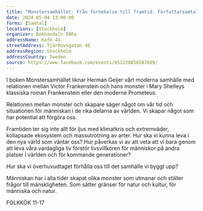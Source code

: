 ```yaml
---
title: "Monstersamhället- Från förnekelse till framtid. Författarsamtal med Herman Geijer"
date: 2024-05-04 13:00:00
forms: [Samtal]
locations: [Stockholm]
organizer: Bokhandeln INFo
addressName: Kafé 44
streetAddress: Tjärhovsgatan 46
addressRegion: Stockholm
addressCountry: Sweden
source: https://www.facebook.com/events/951220856587689/
---
```

I boken Monstersamhället liknar Herman Geijer vårt moderna samhälle med relationen mellan Victor Frankenstein och hans monster i Mary Shelleys klassiska roman Frankenstein eller den moderne Prometeus.

Relationen mellan monster och skapare säger något om vår tid och situationen för människan i de rika delarna av världen. Vi skapar något som har potential att förgöra oss.

Framtiden ter sig inte allt för ljus med klimatkris och extremväder, kollapsade ekosystem och massutrotning av arter. Hur ska vi kunna leva i den nya värld som väntar oss? Hur påverkas vi av att veta att vi bara genom att leva våra vardagliga liv förstör livsvillkoren för människor på andra platser i världen och för kommande generationer?

Hur ska vi överhuvudtaget förhålla oss till det samhälle vi byggt upp?

Människan har i alla tider skapat olika monster som utmanar och ställer frågor till mänskligheten. Som sätter gränser för natur och kultur, för människa och natur.

FOLKKÖK 11-17
